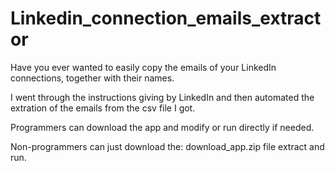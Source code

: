 # Linkedin_connection_emails_extractor

Have you ever wanted to easily copy the emails of your LinkedIn connections, together with their names.

I went through the instructions giving by LinkedIn and then automated the extration of the emails from the csv file I got.

Programmers can download the app and modify or run directly if needed.


Non-programmers can just download the: download_app.zip file extract and run.

